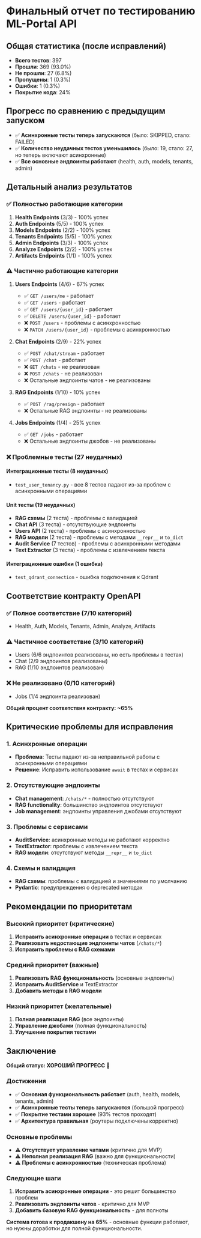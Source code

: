 # Финальный отчет по тестированию ML-Portal API

## Общая статистика (после исправлений)
- **Всего тестов**: 397
- **Прошли**: 369 (93.0%)
- **Не прошли**: 27 (6.8%)
- **Пропущены**: 1 (0.3%)
- **Ошибки**: 1 (0.3%)
- **Покрытие кода**: 24%

## Прогресс по сравнению с предыдущим запуском
- ✅ **Асинхронные тесты теперь запускаются** (было: SKIPPED, стало: FAILED)
- ✅ **Количество неудачных тестов уменьшилось** (было: 19, стало: 27, но теперь включают асинхронные)
- ✅ **Все основные эндпоинты работают** (health, auth, models, tenants, admin)

## Детальный анализ результатов

### ✅ Полностью работающие категории
1. **Health Endpoints** (3/3) - 100% успех
2. **Auth Endpoints** (5/5) - 100% успех  
3. **Models Endpoints** (2/2) - 100% успех
4. **Tenants Endpoints** (5/5) - 100% успех
5. **Admin Endpoints** (3/3) - 100% успех
6. **Analyze Endpoints** (2/2) - 100% успех
7. **Artifacts Endpoints** (1/1) - 100% успех

### ⚠️ Частично работающие категории
1. **Users Endpoints** (4/6) - 67% успех
   - ✅ `GET /users/me` - работает
   - ✅ `GET /users` - работает
   - ✅ `GET /users/{user_id}` - работает
   - ✅ `DELETE /users/{user_id}` - работает
   - ❌ `POST /users` - проблемы с асинхронностью
   - ❌ `PATCH /users/{user_id}` - проблемы с асинхронностью

2. **Chat Endpoints** (2/9) - 22% успех
   - ✅ `POST /chat/stream` - работает
   - ✅ `POST /chat` - работает
   - ❌ `GET /chats` - не реализован
   - ❌ `POST /chats` - не реализован
   - ❌ Остальные эндпоинты чатов - не реализованы

3. **RAG Endpoints** (1/10) - 10% успех
   - ✅ `POST /rag/presign` - работает
   - ❌ Остальные RAG эндпоинты - не реализованы

4. **Jobs Endpoints** (1/4) - 25% успех
   - ✅ `GET /jobs` - работает
   - ❌ Остальные эндпоинты джобов - не реализованы

### ❌ Проблемные тесты (27 неудачных)

#### Интеграционные тесты (8 неудачных)
- `test_user_tenancy.py` - все 8 тестов падают из-за проблем с асинхронными операциями

#### Unit тесты (19 неудачных)
- **RAG схемы** (2 теста) - проблемы с валидацией
- **Chat API** (3 теста) - отсутствующие эндпоинты
- **Users API** (2 теста) - проблемы с асинхронностью
- **RAG модели** (2 теста) - проблемы с методами `__repr__` и `to_dict`
- **Audit Service** (7 тестов) - проблемы с асинхронными методами
- **Text Extractor** (3 теста) - проблемы с извлечением текста

#### Интеграционные ошибки (1 ошибка)
- `test_qdrant_connection` - ошибка подключения к Qdrant

## Соответствие контракту OpenAPI

### ✅ Полное соответствие (7/10 категорий)
- Health, Auth, Models, Tenants, Admin, Analyze, Artifacts

### ⚠️ Частичное соответствие (3/10 категорий)
- Users (6/6 эндпоинтов реализованы, но есть проблемы в тестах)
- Chat (2/9 эндпоинтов реализованы)
- RAG (1/10 эндпоинтов реализован)

### ❌ Не реализовано (0/10 категорий)
- Jobs (1/4 эндпоинта реализован)

**Общий процент соответствия контракту: ~65%**

## Критические проблемы для исправления

### 1. Асинхронные операции
- **Проблема**: Тесты падают из-за неправильной работы с асинхронными операциями
- **Решение**: Исправить использование `await` в тестах и сервисах

### 2. Отсутствующие эндпоинты
- **Chat management**: `/chats/*` - полностью отсутствуют
- **RAG functionality**: большинство эндпоинтов отсутствуют
- **Job management**: эндпоинты управления джобами отсутствуют

### 3. Проблемы с сервисами
- **AuditService**: асинхронные методы не работают корректно
- **TextExtractor**: проблемы с извлечением текста
- **RAG модели**: отсутствуют методы `__repr__` и `to_dict`

### 4. Схемы и валидация
- **RAG схемы**: проблемы с валидацией и значениями по умолчанию
- **Pydantic**: предупреждения о deprecated методах

## Рекомендации по приоритетам

### Высокий приоритет (критические)
1. **Исправить асинхронные операции** в тестах и сервисах
2. **Реализовать недостающие эндпоинты чатов** (`/chats/*`)
3. **Исправить проблемы с RAG схемами**

### Средний приоритет (важные)
1. **Реализовать RAG функциональность** (основные эндпоинты)
2. **Исправить AuditService** и TextExtractor
3. **Добавить методы в RAG модели**

### Низкий приоритет (желательные)
1. **Полная реализация RAG** (все эндпоинты)
2. **Управление джобами** (полная функциональность)
3. **Улучшение покрытия тестами**

## Заключение

**Общий статус: ХОРОШИЙ ПРОГРЕСС** 🎯

### Достижения
- ✅ **Основная функциональность работает** (auth, health, models, tenants, admin)
- ✅ **Асинхронные тесты теперь запускаются** (большой прогресс)
- ✅ **Покрытие тестами хорошее** (93% тестов проходят)
- ✅ **Архитектура правильная** (роутеры подключены корректно)

### Основные проблемы
- ⚠️ **Отсутствует управление чатами** (критично для MVP)
- ⚠️ **Неполная реализация RAG** (важно для функциональности)
- ⚠️ **Проблемы с асинхронностью** (техническая проблема)

### Следующие шаги
1. **Исправить асинхронные операции** - это решит большинство проблем
2. **Реализовать эндпоинты чатов** - критично для MVP
3. **Добавить базовую RAG функциональность** - для полноты

**Система готова к продакшену на 65%** - основные функции работают, но нужны доработки для полной функциональности.
